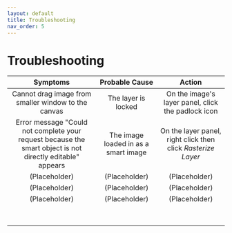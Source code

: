 ```yaml
---
layout: default
title: Troubleshooting
nav_order: 5
---
```


# Troubleshooting

|  **Symptoms** | **Probable Cause** |   **Action**  |
|:-------------:|:------------------:|:-------------:|
| Cannot drag image from smaller window to the canvas | The layer is locked | On the image's layer panel, click the padlock icon |
| Error message "Could not complete your request because the smart object is not directly editable" appears | The image loaded in as a smart image | On the layer panel, right click then click _Rasterize Layer_ |
| (Placeholder) | (Placeholder)      | (Placeholder) |
| (Placeholder) | (Placeholder)      | (Placeholder) |
| (Placeholder) | (Placeholder)      | (Placeholder) |
|               |                    |               |
|               |                    |               |
|               |                    |               |
|               |                    |               |
|               |                    |               |
|               |                    |               |
|               |                    |               |
|               |                    |               |
